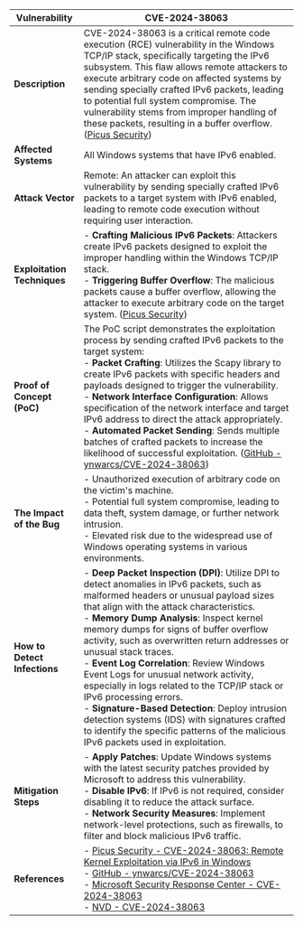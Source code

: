 | **Vulnerability**           | CVE-2024-38063                                                                                   |
|-----------------------------|--------------------------------------------------------------------------------------------------|
| **Description**             | CVE-2024-38063 is a critical remote code execution (RCE) vulnerability in the Windows TCP/IP stack, specifically targeting the IPv6 subsystem. This flaw allows remote attackers to execute arbitrary code on affected systems by sending specially crafted IPv6 packets, leading to potential full system compromise. The vulnerability stems from improper handling of these packets, resulting in a buffer overflow. ([Picus Security](https://www.picussecurity.com/resource/blog/cve-2024-38063-remote-kernel-exploitation-via-ipv6-in-windows)) |
| **Affected Systems**        | All Windows systems that have IPv6 enabled.
| **Attack Vector**           | Remote: An attacker can exploit this vulnerability by sending specially crafted IPv6 packets to a target system with IPv6 enabled, leading to remote code execution without requiring user interaction. |
| **Exploitation Techniques** | - **Crafting Malicious IPv6 Packets**: Attackers create IPv6 packets designed to exploit the improper handling within the Windows TCP/IP stack. <br> - **Triggering Buffer Overflow**: The malicious packets cause a buffer overflow, allowing the attacker to execute arbitrary code on the target system. ([Picus Security](https://www.picussecurity.com/resource/blog/cve-2024-38063-remote-kernel-exploitation-via-ipv6-in-windows)) |
| **Proof of Concept (PoC)**  | The PoC script demonstrates the exploitation process by sending crafted IPv6 packets to the target system: <br> - **Packet Crafting**: Utilizes the Scapy library to create IPv6 packets with specific headers and payloads designed to trigger the vulnerability. <br> - **Network Interface Configuration**: Allows specification of the network interface and target IPv6 address to direct the attack appropriately. <br> - **Automated Packet Sending**: Sends multiple batches of crafted packets to increase the likelihood of successful exploitation. ([GitHub - ynwarcs/CVE-2024-38063](https://github.com/ynwarcs/CVE-2024-38063)) |
| **The Impact of the Bug**   | - Unauthorized execution of arbitrary code on the victim's machine. <br> - Potential full system compromise, leading to data theft, system damage, or further network intrusion. <br> - Elevated risk due to the widespread use of Windows operating systems in various environments. |
| **How to Detect Infections**| - **Deep Packet Inspection (DPI)**: Utilize DPI to detect anomalies in IPv6 packets, such as malformed headers or unusual payload sizes that align with the attack characteristics. <br> - **Memory Dump Analysis**: Inspect kernel memory dumps for signs of buffer overflow activity, such as overwritten return addresses or unusual stack traces. <br> - **Event Log Correlation**: Review Windows Event Logs for unusual network activity, especially in logs related to the TCP/IP stack or IPv6 processing errors. <br> - **Signature-Based Detection**: Deploy intrusion detection systems (IDS) with signatures crafted to identify the specific patterns of the malicious IPv6 packets used in exploitation.
| **Mitigation Steps**        | - **Apply Patches**: Update Windows systems with the latest security patches provided by Microsoft to address this vulnerability. <br> - **Disable IPv6**: If IPv6 is not required, consider disabling it to reduce the attack surface. <br> - **Network Security Measures**: Implement network-level protections, such as firewalls, to filter and block malicious IPv6 traffic. |
| **References**              | - [Picus Security - CVE-2024-38063: Remote Kernel Exploitation via IPv6 in Windows](https://www.picussecurity.com/resource/blog/cve-2024-38063-remote-kernel-exploitation-via-ipv6-in-windows) <br> - [GitHub - ynwarcs/CVE-2024-38063](https://github.com/ynwarcs/CVE-2024-38063) <br> - [Microsoft Security Response Center - CVE-2024-38063](https://msrc.microsoft.com/update-guide/vulnerability/CVE-2024-38063) <br> - [NVD - CVE-2024-38063](https://nvd.nist.gov/vuln/detail/CVE-2024-38063) |
